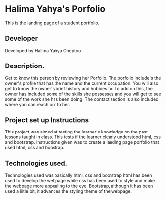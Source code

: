 # Halima Yahya's Porfolio
This is the landing page of a student portfolio.
## Developer
Developed by Halima Yahya Cheptoo
 ## Description.
 Get to know this person  by reviewing her Porfolio. The porfolio include's the owner's profile that has the name and the current occupation. You will also get to know the owner's brief history and hobbies to. To add on this, the owner has included some of the skills she possesses and you will get to see some of the work she has been doing. The contact section is also included where you can reach out to her.
## Project set up Instructions
This project was aimed at testing the learner's knowledge on the past lessons taught in class.
This tests if the learner clearly understood html, css and bootstrap. Instructions given was to create a 
landing page porfolio that used html, css and boostrap.
## Technologies used.
Technologies used was basically html, css and bootstrap
html has been used to develop the webpage while css has been used to style and make the
webpage more appealing to the eye. Bootstrap, although it has been used a liitle bit, it advances the styling theme of the webpage.
